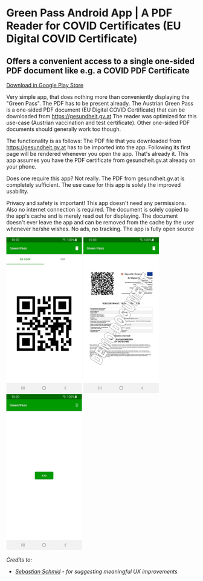 # Green Pass Android App | A PDF Reader for COVID Certificates (EU Digital COVID  Certificate)
## Offers a convenient access to a single one-sided PDF document like e.g. a COVID PDF Certificate
[Download in Google Play Store](https://play.google.com/store/apps/details?id=com.michaeltroger.gruenerpass) 

Very simple app, that does nothing more than conveniently displaying the "Green Pass". The PDF has to be present already. The Austrian Green Pass is a one-sided PDF document (EU Digital COVID Certificate) that can be downloaded from https://gesundheit.gv.at The reader was optimized for this use-case (Austrian vaccination and test certificate). Other one-sided PDF documents should generally work too though.

The functionality is as follows: The PDF file that you downloaded from https://gesundheit.gv.at has to be imported into the app. Following its first page will be rendered whenever you open the app. That's already it.
This app assumes you have the PDF certificate from gesundheit.gv.at already on your phone.

Does one require this app? Not really. The PDF from gesundheit.gv.at is completely sufficient. The use case for this app is solely the improved usability. 

Privacy and safety is important! This app doesn't need any permissions. Also no internet connection is required. The document is solely copied to the app's cache and is merely read out for displaying. The document doesn't ever leave the app and can be removed from the cache by the user whenever he/she wishes. No ads, no tracking. The app is fully open source

<img src="/screenshot.jpg" width="200"> <img src="/screenshot1.jpg" width="200"> <img src="/screenshot2.jpg" width="200">

*Credits to:*
- *[Sebastian Schmid](https://github.com/da5ebi) - for suggesting meaningful UX improvements*

